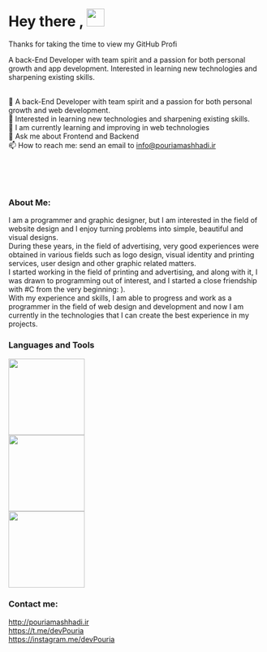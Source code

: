 # Hey there  , <img src="https://media.giphy.com/media/hvRJCLFzcasrR4ia7z/giphy.gif"  width="35px" />

 Thanks for taking the time to view my GitHub Profi

A back-End Developer with team spirit and a passion for both personal growth and app development. Interested in learning new technologies and sharpening existing skills.


<br>🖤 A back-End Developer with team spirit and a passion for both personal growth and web development.
<br>💛 Interested in learning new technologies and sharpening existing skills.
<br>🌱 I am currently learning and improving in web technologies
<br>💬 Ask me about Frontend and Backend
<br>📫 How to reach me: send an email to info@pouriamashhadi.ir<br>

<br>
<br>
<br>

### About Me:
 I am a programmer and graphic designer, but I am interested in the field of website design and I enjoy turning problems into simple, beautiful and visual designs.
<br> During these years, in the field of advertising, very good experiences were obtained in various fields such as logo design, visual identity and printing services, user design and other graphic related matters.
<br> I started working in the field of printing and advertising, and along with it, I was drawn to programming out of interest, and I started a close friendship with #C from the very beginning: ).
<br> With my experience and skills, I am able to progress and work as a programmer in the field of web design and development and now I am currently in the technologies that I can create the best experience in my projects.

### Languages and Tools
<img src="http://pouriamashhadi.ir/icon (2).png"  width="150px" />
<br><img src="http://pouriamashhadi.ir/icon (1).png"  width="150px" />
<br><img src="http://pouriamashhadi.ir/icon (3).png"  width="150px" /><br>

### Contact me:
http://pouriamashhadi.ir
<br> https://t.me/devPouria
<br> https://instagram.me/devPouria
